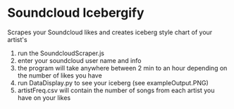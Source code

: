 # Soundcloud Icebergify
Scrapes your Soundcloud likes and creates iceberg style chart of your artist's

1) run the SoundcloudScraper.js
2) enter your soundcloud user name and info
3) the program will take anywhere between 2 min to an hour depending on the number of likes you have
4) run DataDisplay.py to see your iceberg (see exampleOutput.PNG)
5) artistFreq.csv will contain the number of songs from each artist you have on your likes

